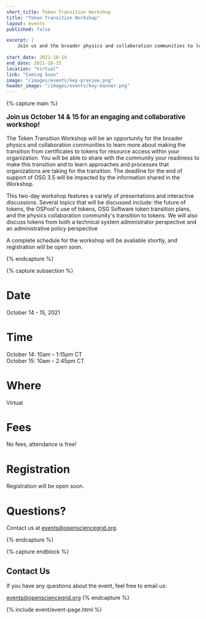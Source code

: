 ```yaml
---
short_title: Token Transition Workshop
title: "Token Transition Workshop"
layout: events
published: false

excerpt: |
    Join us and the broader physics and collaboration communities to learn about making the transition from certificates to tokens for resource access within your organization.
   
start_date: 2021-10-14
end_date: 2021-10-15
location: "Virtual"
link: "Coming Soon"
image: "/images/events/key-preview.png"
header_image: "/images/events/key-banner.png"
---
```


{% capture main %}

<p style="font-size: larger; font-weight: bold;">Join us October 14 & 15 for an engaging and collaborative workshop!</p>

  

The Token Transition Workshop will be an opportunity for the broader physics and collaboration communities to learn more about making the transition from certificates to tokens for resource access within your organization. You will be able to share with the community your readiness to make this transition and to learn approaches and processes that organizations are taking for the transition. The deadline for the end of support of OSG 3.5 will be impacted by the information shared in the Workshop.

This two-day workshop features a variety of presentations and interactive discussions. Several topics that will be discussed include: the future of tokens, the OSPool's use of tokens, OSG Software token transition plans, and the physics collaboration community's transition to tokens. We will also discuss tokens from both a technical system administrator perspective and an administrative policy perspective

A complete schedule for the workshop will be avaliable shortly, and registration will be open soon.

{% endcapture %}


{% capture subsection %}
# Date

October 14 - 15, 2021

# Time

October 14: 10am – 1:15pm CT  
October 15: 10am – 2:45pm CT 

# Where

Virtual

# Fees

No fees, attendance is free!

# Registration
Registration will be open soon.

# Questions?

Contact us at <events@opensciencegrid.org>. 

{% endcapture %}

{% capture endblock %}
## Contact Us


If you have any questions about the event, feel free to email us:

<events@opensciencegrid.org>
{% endcapture %}

{% include event/event-page.html %}

